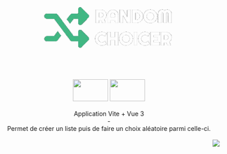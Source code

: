 <h1 align="center">
  <img height="150px" width="auto" src="./public/RandomChoicerIcon.png" />
</h1>

<br>

<div align="center">
  <img height="50px" width="80px" src="https://vitejs.dev/logo.svg" /> 
  <img height="50px" width="80px" src="https://cdn.jsdelivr.net/gh/devicons/devicon/icons/vuejs/vuejs-original.svg" />
</div>

<br>

<div align="center">
  Application Vite + Vue 3
  <br>
  -
  <br>
  Permet de créer un liste puis de faire un choix aléatoire parmi celle-ci.
</div>

<br>

<img align="right" src="https://badgen.net/badge/Made with ❤️ by/Fabio R. Lopes/218c74?icon=" />

